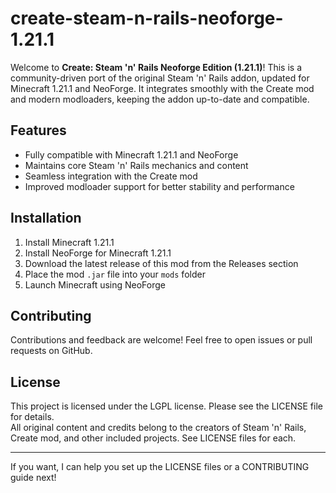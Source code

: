 # create-steam-n-rails-neoforge-1.21.1

Welcome to **Create: Steam 'n' Rails Neoforge Edition (1.21.1)**! This is a community-driven port of the original Steam 'n' Rails addon, updated for Minecraft 1.21.1 and NeoForge. It integrates smoothly with the Create mod and modern modloaders, keeping the addon up-to-date and compatible.

## Features

- Fully compatible with Minecraft 1.21.1 and NeoForge
- Maintains core Steam 'n' Rails mechanics and content
- Seamless integration with the Create mod
- Improved modloader support for better stability and performance

## Installation

1. Install Minecraft 1.21.1
2. Install NeoForge for Minecraft 1.21.1
3. Download the latest release of this mod from the Releases section
4. Place the mod `.jar` file into your `mods` folder
5. Launch Minecraft using NeoForge

## Contributing

Contributions and feedback are welcome! Feel free to open issues or pull requests on GitHub.

## License

This project is licensed under the LGPL license. Please see the LICENSE file for details.  
All original content and credits belong to the creators of Steam 'n' Rails, Create mod, and other included projects. See LICENSE files for each.

---

If you want, I can help you set up the LICENSE files or a CONTRIBUTING guide next!
